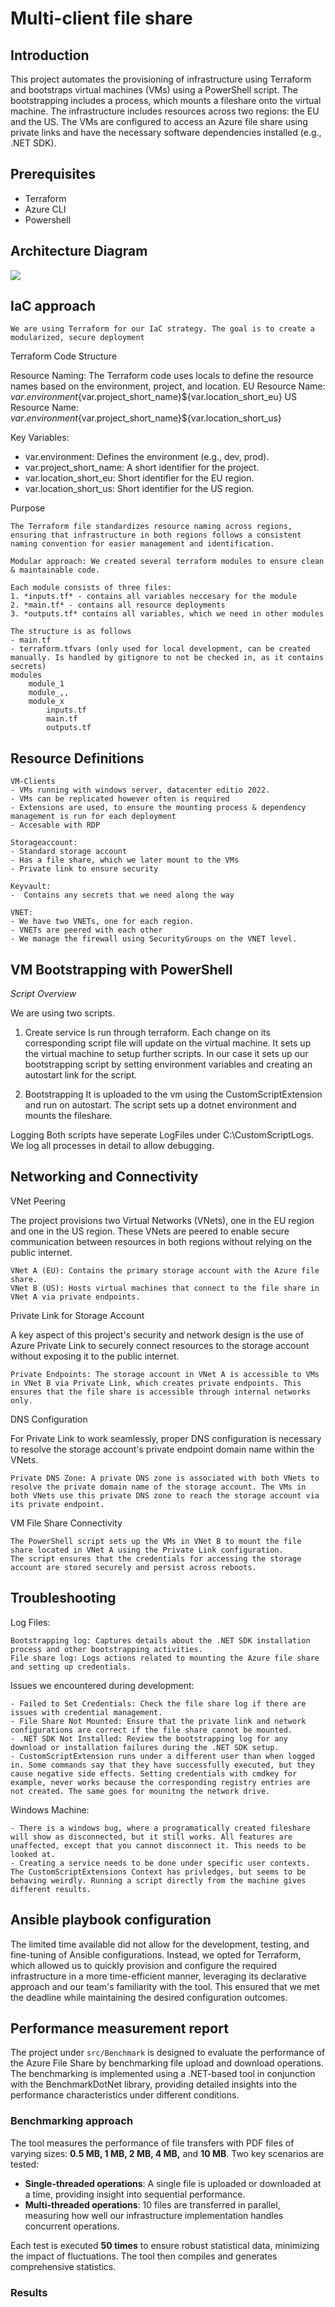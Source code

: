 # Multi-client file share

## Introduction

This project automates the provisioning of infrastructure using Terraform and bootstraps virtual machines (VMs) using a PowerShell script. The bootstrapping includes a process, which mounts a fileshare onto the virtual machine. The infrastructure includes resources across two regions: the EU and the US. The VMs are configured to access an Azure file share using private links and have the necessary software dependencies installed (e.g., .NET SDK).

## Prerequisites

- Terraform
- Azure CLI
- Powershell

## Architecture Diagram

![](./architecture.drawio.png)

## IaC approach

    We are using Terraform for our IaC strategy. The goal is to create a modularized, secure deployment

Terraform Code Structure

Resource Naming: The Terraform code uses locals to define the resource names based on the environment, project, and location.
    EU Resource Name: ${var.environment}${var.project_short_name}${var.location_short_eu}
    US Resource Name: ${var.environment}${var.project_short_name}${var.location_short_us}
    

Key Variables:
- var.environment: Defines the environment (e.g., dev, prod).
- var.project_short_name: A short identifier for the project.
- var.location_short_eu: Short identifier for the EU region.
- var.location_short_us: Short identifier for the US region.

Purpose

    The Terraform file standardizes resource naming across regions, ensuring that infrastructure in both regions follows a consistent naming convention for easier management and identification.

    Modular approach: We created several terraform modules to ensure clean & maintainable code. 

    Each module consists of three files:
    1. *inputs.tf* - contains all variables neccesary for the module
    2. *main.tf* - contains all resource deployments
    3. *outputs.tf* contains all variables, which we need in other modules
    
    The structure is as follows
    - main.tf
    - terraform.tfvars (only used for local development, can be created manually. Is handled by gitignore to not be checked in, as it contains secrets)
    modules
        module_1
        module_,,
        module_x
            inputs.tf
            main.tf
            outputs.tf

## Resource Definitions

    VM-Clients
    - VMs running with windows server, datacenter editio 2022. 
    - VMs can be replicated however often is required
    - Extensions are used, to ensure the mounting process & dependency management is run for each deployment
    - Accesable with RDP

    Storageaccount:
    - Standard storage account
    - Has a file share, which we later mount to the VMs
    - Private link to ensure security

    Keyvault: 
    -  Contains any secrets that we need along the way

    VNET:
    - We have two VNETs, one for each region. 
    - VNETs are peered with each other
    - We manage the firewall using SecurityGroups on the VNET level.

## VM Bootstrapping with PowerShell

*Script Overview*

We are using two scripts.
1. Create service
    Is run through terraform. Each change on its corresponding script file will update on the virtual machine. It sets up the virtual machine to setup further scripts. 
    In our case it sets up our bootstrapping script by setting environment variables and creating an autostart link for the script.

2. Bootstrapping
    It is uploaded to the vm using the CustomScriptExtension and run on autostart. The script sets up a dotnet environment and mounts the fileshare.


Logging
    Both scripts have seperate LogFiles under C:\CustomScriptLogs. We log all processes in detail to allow debugging.
    

## Networking and Connectivity

VNet Peering

The project provisions two Virtual Networks (VNets), one in the EU region and one in the US region. These VNets are peered to enable secure communication between resources in both regions without relying on the public internet.

    VNet A (EU): Contains the primary storage account with the Azure file share.
    VNet B (US): Hosts virtual machines that connect to the file share in VNet A via private endpoints.

Private Link for Storage Account

A key aspect of this project's security and network design is the use of Azure Private Link to securely connect resources to the storage account without exposing it to the public internet.

    Private Endpoints: The storage account in VNet A is accessible to VMs in VNet B via Private Link, which creates private endpoints. This ensures that the file share is accessible through internal networks only.

DNS Configuration

For Private Link to work seamlessly, proper DNS configuration is necessary to resolve the storage account's private endpoint domain name within the VNets.

    Private DNS Zone: A private DNS zone is associated with both VNets to resolve the private domain name of the storage account. The VMs in both VNets use this private DNS zone to reach the storage account via its private endpoint.

VM File Share Connectivity

    The PowerShell script sets up the VMs in VNet B to mount the file share located in VNet A using the Private Link configuration.
    The script ensures that the credentials for accessing the storage account are stored securely and persist across reboots.

## Troubleshooting

Log Files:

    Bootstrapping log: Captures details about the .NET SDK installation process and other bootstrapping activities.
    File share log: Logs actions related to mounting the Azure file share and setting up credentials.

Issues we encountered during development:

    - Failed to Set Credentials: Check the file share log if there are issues with credential management.
    - File Share Not Mounted: Ensure that the private link and network configurations are correct if the file share cannot be mounted.
    - .NET SDK Not Installed: Review the bootstrapping log for any download or installation failures during the .NET SDK setup.
    - CustomScriptExtension runs under a different user than when logged in. Some commands say that they have successfully executed, but they cause negative side effects. Setting credentials with cmdkey for example, never works because the corresponding registry entries are not created. The same goes for mounitng the network drive.  
Windows Machine:

    - There is a windows bug, where a programatically created fileshare will show as disconnected, but it still works. All features are unaffected, except that you cannot disconnect it. This needs to be looked at.
    - Creating a service needs to be done under specific user contexts. The CustomScriptExtensions Context has privledges, but seems to be behaving weirdly. Running a script directly from the machine gives different results.


## Ansible playbook configuration

The limited time available did not allow for the development, testing, and fine-tuning of Ansible configurations. Instead, we opted for Terraform, which allowed us to quickly provision and configure the required infrastructure in a more time-efficient manner, leveraging its declarative approach and our team's familiarity with the tool. This ensured that we met the deadline while maintaining the desired configuration outcomes.

## Performance measurement report

The project under `src/Benchmark` is designed to evaluate the performance of the Azure File Share by benchmarking file upload and download operations. The benchmarking is implemented using a .NET-based tool in conjunction with the BenchmarkDotNet library, providing detailed insights into the performance characteristics under different conditions.

### Benchmarking approach

The tool measures the performance of file transfers with PDF files of varying sizes: **0.5 MB, 1 MB, 2 MB, 4 MB,** and **10 MB**. Two key scenarios are tested:

- **Single-threaded operations**: A single file is uploaded or downloaded at a time, providing insight into sequential performance.
- **Multi-threaded operations**: 10 files are transferred in parallel, measuring how well our infrastructure implementation handles concurrent operations.

Each test is executed **50 times** to ensure robust statistical data, minimizing the impact of fluctuations. The tool then compiles and generates comprehensive statistics.

### Results
